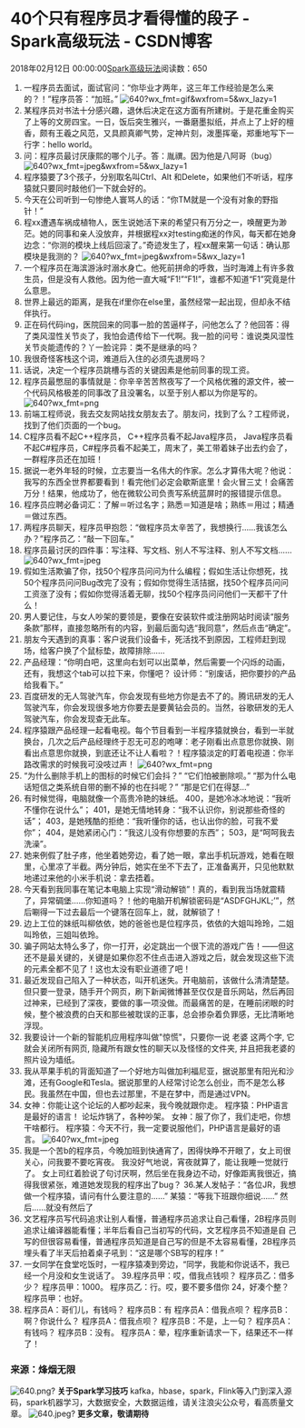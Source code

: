 # 40个只有程序员才看得懂的段子 - Spark高级玩法 - CSDN博客
2018年02月12日 00:00:00[Spark高级玩法](https://me.csdn.net/rlnLo2pNEfx9c)阅读数：650
1. 一程序员去面试，面试官问：“你毕业才两年，这三年工作经验是怎么来的？！”程序员答：“加班。”
![640?wx_fmt=gif&wxfrom=5&wx_lazy=1](https://ss.csdn.net/p?http://mmbiz.qpic.cn/mmbiz_gif/L2QczVR5icb0LHm7bDYl0P16BOqxh7mX8k8GoTRPKzHYTU7Zyk5eNBdoWbB9nQbOU5fmia1T5ia2Km8KTEzGdP8MA/640?wx_fmt=gif&wxfrom=5&wx_lazy=1)
2. 某程序员对书法十分感兴趣，退休后决定在这方面有所建树。于是花重金购买了上等的文房四宝。一日，饭后突生雅兴，一番磨墨拟纸，并点上了上好的檀香，颇有王羲之风范，又具颜真卿气势，定神片刻，泼墨挥毫，郑重地写下一行字：hello world。
3. 问：程序员最讨厌康熙的哪个儿子。答：胤禩。因为他是八阿哥（bug）
![640?wx_fmt=jpeg&wxfrom=5&wx_lazy=1](https://ss.csdn.net/p?http://mmbiz.qpic.cn/mmbiz_jpg/L2QczVR5icb0LHm7bDYl0P16BOqxh7mX83iatGic1VjyLwibukHnGB92caZE7ibrLZWeSBQfcibS6SrTSSibV6I5NKqJQ/640?wx_fmt=jpeg&wxfrom=5&wx_lazy=1)
4. 程序猿要了3个孩子，分别取名叫Ctrl、Alt 和Delete，如果他们不听话，程序猿就只要同时敲他们一下就会好的。
5. 今天在公司听到一句惨绝人寰骂人的话：“你TM就是一个没有对象的野指针！”
6. 程xx遭遇车祸成植物人，医生说她活下来的希望只有万分之一，唤醒更为渺茫。她的同事和亲人没放弃，并根据程xx对testing痴迷的作风，每天都在她身边念：“你测的模块上线后回滚了。”奇迹发生了，程xx醒来第一句话：确认那模块是我测的？
![640?wx_fmt=jpeg&wxfrom=5&wx_lazy=1](https://ss.csdn.net/p?http://mmbiz.qpic.cn/mmbiz_jpg/L2QczVR5icb0LHm7bDYl0P16BOqxh7mX8apHILBnpoHInBZhgGfbJpY42ibJicnEIGvXsUDN7rXmSiaz0K5xvEbBbg/640?wx_fmt=jpeg&wxfrom=5&wx_lazy=1)
7. 一个程序员在海滨游泳时溺水身亡。他死前拼命的呼救，当时海滩上有许多救生员，但是没有人救他。因为他一直大喊“F1!”“F1!”，谁都不知道“F1”究竟是什么意思。
8. 世界上最远的距离，是我在if里你在else里，虽然经常一起出现，但却永不结伴执行。
9. 正在码代码ing，医院回来的同事一脸的苦逼样子，问他怎么了？他回答：得了类风湿性关节炎了，我怕会遗传给下一代啊。我一脸的问号：谁说类风湿性关节炎能遗传的？丫一脸诧异：类不是继承的吗？
10. 我很奇怪客栈这个词，难道后入住的必须先退房吗？
11. 话说，决定一个程序员跳槽与否的关键因素是他前同事的现工资。
12. 程序员最憋屈的事情就是：你辛辛苦苦熬夜写了一个风格优雅的源文件，被一个代码风格极差的同事改了且没署名，以至于别人都以为你是写的。
![640?wx_fmt=png](https://ss.csdn.net/p?https://mmbiz.qpic.cn/mmbiz_png/L2QczVR5icb0LHm7bDYl0P16BOqxh7mX8oyT4Ys3H8g0mRSGp8aUbGonjz7pET7JXqrrpjh2qMnuicS06zeuTJVg/640?wx_fmt=png)
13. 前端工程师说，我去交友网站找女朋友去了。朋友问，找到了么？工程师说，找到了他们页面的一个bug。
14. C程序员看不起C++程序员， C++程序员看不起Java程序员， Java程序员看不起C#程序员，C#程序员看不起美工，周末了，美工带着妹子出去约会了，一群程序员还在加班！
15. 据说一老外年轻的时候，立志要当一名伟大的作家。怎么才算伟大呢？他说：我写的东西全世界都要看到！看完他们必定会歇斯底里！会火冒三丈！会痛苦万分！结果，他成功了，他在微软公司负责写系统蓝屏时的报错提示信息。
16. 程序员应聘必备词汇：了解＝听过名字；熟悉＝知道是啥；熟练＝用过；精通＝做过东西。
17. 两程序员聊天，程序员甲抱怨：“做程序员太辛苦了，我想换行……我该怎么办？”程序员乙：“敲一下回车。”
18. 程序员最讨厌的四件事：写注释、写文档、别人不写注释、别人不写文档……
![640?wx_fmt=jpeg](https://ss.csdn.net/p?https://mmbiz.qpic.cn/mmbiz_jpg/L2QczVR5icb0LHm7bDYl0P16BOqxh7mX8QeA3aglCJiaBN7JwRBfuJNXV5FkTP4oLiadYK5zIL4pbu1U6QNWGVnicw/640?wx_fmt=jpeg)
19. 假如生活欺骗了你，找50个程序员问问为什么编程；假如生活让你想死，找50个程序员问问Bug改完了没有；假如你觉得生活拮据，找50个程序员问问工资涨了没有；假如你觉得活着无聊，找50个程序员问问他们一天都干了什么！
20. 男人要记住，与女人吵架的要领是，要像在安装软件或注册网站时阅读“服务条款”那样，直接忽略所有的内容，到最后面勾选“我同意”，然后点击“确定”。
21. 朋友今天遇到的真事：客户说我们设备卡，死活找不到原因，工程师赶到现场，给客户换了个鼠标垫，故障排除……
22. 产品经理：“你明白吧，这里向右划可以出菜单，然后需要一个闪烁的动画，还有，我想这个tab可以拉下来，你懂吧？ 设计师：“别废话，把你要抄的产品给我看下。”
23. 百度研发的无人驾驶汽车，你会发现有些地方你是去不了的。腾讯研发的无人驾驶汽车，你会发现很多地方你要去是要黄钻会员的。当然，谷歌研发的无人驾驶汽车，你会发现查无此车。
24. 程序猿跟产品经理一起看电视。每个节目看到一半程序猿就换台，看到一半就换台，几次之后产品经理终于忍无可忍的咆哮：老子刚看出点意思你就换、刚看出点意思你就换，到底还让不让人看啦？！程序猿淡定的盯着电视道：你半路改需求的时候我可没吱过声！
![640?wx_fmt=png](https://ss.csdn.net/p?https://mmbiz.qpic.cn/mmbiz_png/L2QczVR5icb0LHm7bDYl0P16BOqxh7mX8MOGLaR1ahMgKlzmcJSfexyq4I6xHE4YWl38CUdUoQwmqXhBf0x58GQ/640?wx_fmt=png)
25. “为什么删除手机上的图标的时候它们会抖？” “它们怕被删除呗。” “那为什么电话短信之类系统自带的删不掉的也在抖呢？” “那是它们在得瑟…”
26. 有时候觉得，电脑就像一个高贵冷艳的妹纸。
400，是她冷冰冰地说：“我听不懂你在说什么”；
401，是她无情地转身：“我不认识你，别说那些奇怪的话”；
403，是她残酷的拒绝：“我听懂你的话，也认出你的脸，可我不爱你”；
404，是她紧闭心门：“我这儿没有你想要的东西”；
503，是“呵呵我去洗澡”。
27. 她来例假了肚子疼，他坐着她旁边，看了她一眼，拿出手机玩游戏，她看在眼里，心里凉了半截。两分钟后，她实在坐不下去了，正准备离开，只见他默默地递过来他的小米手机说：拿去捂着。
28. 今天看到我同事在笔记本电脑上实现“滑动解锁”！真的，看到我当场就震精了，异常碉堡……你知道吗？！他的电脑开机解锁密码是“ASDFGHJKL;’”，然后唰得一下过去最后一个键落在回车上，就，就解锁了！
29. 边上工位的妹纸叫柳依依，她的爸爸也是位程序员，依依的大姐叫玲玲，二姐叫玲依，三姐叫依玲。
30. 骗子网站太特么多了，你一打开，必定跳出一个很下流的游戏广告！——但这还不是最关键的，关键是如果你忍不住点击进入游戏之后，就会发现这些下流的元素全都不见了！这也太没有职业道德了吧！
31. 最近发现自己陷入了一种状态，叫开机迷失。开电脑前，该做什么清清楚楚。但只要一登录，随手开个网页，刷下新闻微博甚至仅仅是音乐网站，然后再回过神来，已经到了深夜，要做的事一项没做。而最痛苦的是，在睡前闭眼的时候，整个被浪费的白天和那些被耽误的正事，总会掺杂着负罪感，无比清晰地浮现。
32. 我要设计一个新的智能机应用程序叫做"惊慌"，只要你一说 老婆 这两个字, 它就会关闭所有网页, 隐藏所有跟女性的聊天以及怪怪的文件夹, 并且把我老婆的照片设为墙纸。
33. 我从苹果手机的背面知道了一个好地方叫做加利福尼亚，据说那里有阳光和沙滩，还有Google和Tesla。据说那里的人经常讨论怎么创业，而不是怎么移民。我虽然在中国，但也去过那里，不是在梦中，而是通过VPN。
34. 女神：你能让这个论坛的人都吵起来，我今晚就跟你走。
程序猿：PHP语言是最好的语言！
论坛炸锅了，各种吵架。
女神：服了你了，我们走吧，你想干啥都行。
程序猿：今天不行，我一定要说服他们，PHP语言是最好的语言。
![640?wx_fmt=jpeg](https://ss.csdn.net/p?https://mmbiz.qpic.cn/mmbiz_jpg/L2QczVR5icb0LHm7bDYl0P16BOqxh7mX8l0VHplx8VOBUcSBLQXV5mFic3icnR4F7o00iakz9o79iaKIyWt7yuDbNhQ/640?wx_fmt=jpeg)
35. 我是一个苦b的程序员，今晚加班到快通宵了，困得快睁不开眼了，女上司很关心，问我要不要吃宵夜。
我没好气地说，宵夜就算了，能让我睡一觉就行了。
女上司红着脸说了句讨厌啊，然后坐在我身边不动，好像距离我很近，搞得我很紧张，难道她发现我的程序出了bug？
36.某人发帖子：“各位JR，我想做一个程序猿，请问有什么要注意的……”
某猿：“等我下班跟你细说……”
然后……就没有然后了
37. 文艺程序员写代码追求让别人看懂，普通程序员追求让自己看懂，2B程序员则追求让编译器能看懂；半年后看自己当初写的代码，文艺程序员不知道是自 己 写的但很容易看懂，普通程序员知道是自己写的但是不太容易看懂，2B程序员埋头看了半天后拍着桌子吼到：“这是哪个SB写的程序！”
38. 一女同学在食堂吃饭时，一程序猿凑到旁边，“同学，我能和你说话不，我已经一个月没和女生说话了。
39.程序员甲：哎，借我点钱呗？
程序员乙：借多少？
程序员甲：1000。
程序员乙：行。哎，要不要多借你 24，好凑个整？
程序员甲：也好。
40. 程序员A：哥们儿，有钱吗？
程序员B：有
程序员A：借我点呗？
程序员B：啊？你说什么？
程序员A：借我点呗？
程序员B：不是，上一句？
程序员A：有钱吗？
程序员B：没有。
程序员A：晕，程序重新请求一下，结果还不一样了！
### 来源：烽烟无限
![640.png?](https://ss.csdn.net/p?https://mmbiz.qpic.cn/mmbiz_png/yqVAqoZvDibGvvZsCSFg4MtnXJvpwMWqssPsNF7n9JsSib9z44Naja7DrEQls7XabzQXaAfiaceo4mmovPjEzoIjQ/640.png?)
**关于Spark学习技巧**
kafka，hbase，spark，Flink等入门到深入源码，spark机器学习，大数据安全，大数据运维，请关注浪尖公众号，看高质量文章。
![640.jpeg?](https://ss.csdn.net/p?https://mmbiz.qpic.cn/mmbiz_jpg/adI0ApTVBFWicEOUZkFLHTzutxwiadmt0ickOuxL2Ml31qdB6W0n5AgPMfpzSib0HVDDNhtm3MwW2yC8qo09ibpeoYA/640.jpeg?)
**更多文章，敬请期待**
